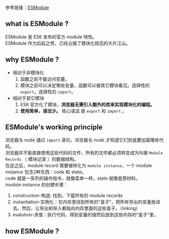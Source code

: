 <!--
 * @Author: Richard Chiang
 * @Date: 2021-03-12 16:48:50
 * @LastEditor: Richard Chiang
 * @LastEditTime: 2021-03-16 11:29:35
 * @Email: 19875991227@163.com
 * @Description: 模块化- ESModule
-->
参考链接：[ESModule](https://hacks.mozilla.org/2018/03/es-modules-a-cartoon-deep-dive/)  


## what is ESModule ?  
ESModule 是 ES6 发布的官方 module 特性。  
ESModule 作为后起之秀，已经占据了模块化规范的大片江山。  

## why ESModule ?
* 相对于非模块化
    1. 函数之前不能访问变量。
    2. 模块之前可以决定哪些变量，函数可以被其它模块看见。选择性的 <code>export</code>，选择性的 <code>import</code>。
* 相对于其它模块
    1. ES6 官方化了模块，**浏览器无需引入额外的库来实现模块化的编程。**
    2. **使用简单，语法少。** 核心语法 是 <code>export</code> 和 <code>import</code> 。

## ESModule's working principle
浏览器与 node 通过 <code>import</code> 语句，浏览器与 node 才知道它们到底要加载哪些代码。  
浏览器并不能直接使用这些代码的文件，所有的文件都必须转变成为叫做 <code>Module Records</code> （ 模块记录 ）的数据结构。  
在这之后，module record 需要被转化为 <code>module instance</code>，一个 module instance 包含2种东西：code 和 state。  
code 就是一系列的操作指令，就像菜单一样。state 就像是原材料。  
module instance 的创建步骤：  
1. construction-构造: 找到，下载所有的 module records
2. instantiation-实例化：在内存里找到所有的“盒子”，把所有导出的变量放进去。然后，让导出和导入都指向内存里面的这些盒子。（linking）
3. evalution-求值：执行代码，得到变量的值然后放到这些内存的“盒子”里。

## how ESModule ?
